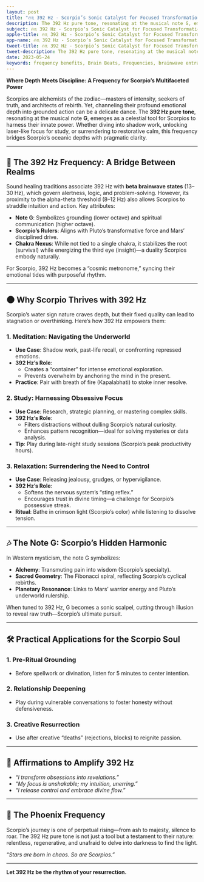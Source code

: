 ```yaml
---
layout: post
title: "🔥♏ 392 Hz - Scorpio’s Sonic Catalyst for Focused Transformation"
description: The 392 Hz pure tone, resonating at the musical note G, emerges as a celestial tool for Scorpios to harness their innate power.  
subject: 🔥♏ 392 Hz - Scorpio’s Sonic Catalyst for Focused Transformation
apple-title: 🔥♏ 392 Hz - Scorpio’s Sonic Catalyst for Focused Transformation
app-name: 🔥♏ 392 Hz - Scorpio’s Sonic Catalyst for Focused Transformation
tweet-title: 🔥♏ 392 Hz - Scorpio’s Sonic Catalyst for Focused Transformation
tweet-description: The 392 Hz pure tone, resonating at the musical note G, emerges as a celestial tool for Scorpios to harness their innate power.
date: 2023-05-24
keywords: frequency benefits, Brain Beats, Frequencies, brainwave entrainment, sound therapy, pure tone, 392 Hz, pure tones, scorpio, Anxiety, earth chakra, astrology, horoscope
---        
```


**Where Depth Meets Discipline: A Frequency for Scorpio’s Multifaceted Power**  

Scorpios are alchemists of the zodiac—masters of intensity, seekers of truth, and architects of rebirth. Yet, channeling their profound emotional depth into grounded action can be a delicate dance. The **392 Hz pure tone**, resonating at the musical note **G**, emerges as a celestial tool for Scorpios to harness their innate power. Whether diving into shadow work, unlocking laser-like focus for study, or surrendering to restorative calm, this frequency bridges Scorpio’s oceanic depths with pragmatic clarity.  

---

## 🎵 **The 392 Hz Frequency: A Bridge Between Realms**  
Sound healing traditions associate 392 Hz with **beta brainwave states** (13–30 Hz), which govern alertness, logic, and problem-solving. However, its proximity to the alpha-theta threshold (8–12 Hz) also allows Scorpios to straddle intuition and action. Key attributes:  
- **Note G**: Symbolizes grounding (lower octave) and spiritual communication (higher octave).  
- **Scorpio’s Rulers**: Aligns with Pluto’s transformative force and Mars’ disciplined drive.  
- **Chakra Nexus**: While not tied to a single chakra, it stabilizes the root (survival) while energizing the third eye (insight)—a duality Scorpios embody naturally.  

For Scorpio, 392 Hz becomes a “cosmic metronome,” syncing their emotional tides with purposeful rhythm.  

---

## 🌑 **Why Scorpio Thrives with 392 Hz**  
Scorpio’s water sign nature craves depth, but their fixed quality can lead to stagnation or overthinking. Here’s how 392 Hz empowers them:  

### **1. Meditation: Navigating the Underworld**  
- **Use Case**: Shadow work, past-life recall, or confronting repressed emotions.  
- **392 Hz’s Role**:  
  - Creates a “container” for intense emotional exploration.  
  - Prevents overwhelm by anchoring the mind in the present.  
- **Practice**: Pair with breath of fire (Kapalabhati) to stoke inner resolve.  

### **2. Study: Harnessing Obsessive Focus**  
- **Use Case**: Research, strategic planning, or mastering complex skills.  
- **392 Hz’s Role**:  
  - Filters distractions without dulling Scorpio’s natural curiosity.  
  - Enhances pattern recognition—ideal for solving mysteries or data analysis.  
- **Tip**: Play during late-night study sessions (Scorpio’s peak productivity hours).  

### **3. Relaxation: Surrendering the Need to Control**  
- **Use Case**: Releasing jealousy, grudges, or hypervigilance.  
- **392 Hz’s Role**:  
  - Softens the nervous system’s “sting reflex.”  
  - Encourages trust in divine timing—a challenge for Scorpio’s possessive streak.  
- **Ritual**: Bathe in crimson light (Scorpio’s color) while listening to dissolve tension.  

---

## 🎶 **The Note G: Scorpio’s Hidden Harmonic**  
In Western mysticism, the note G symbolizes:  
- **Alchemy**: Transmuting pain into wisdom (Scorpio’s specialty).  
- **Sacred Geometry**: The Fibonacci spiral, reflecting Scorpio’s cyclical rebirths.  
- **Planetary Resonance**: Links to Mars’ warrior energy and Pluto’s underworld rulership.  

When tuned to 392 Hz, G becomes a sonic scalpel, cutting through illusion to reveal raw truth—Scorpio’s ultimate pursuit.  

---

## 🛠️ **Practical Applications for the Scorpio Soul**  

### **1. Pre-Ritual Grounding**  
- Before spellwork or divination, listen for 5 minutes to center intention.  

### **2. Relationship Deepening**  
- Play during vulnerable conversations to foster honesty without defensiveness.  

### **3. Creative Resurrection**  
- Use after creative “deaths” (rejections, blocks) to reignite passion.  

---

## 🌟 **Affirmations to Amplify 392 Hz**  
- *“I transform obsessions into revelations.”*  
- *“My focus is unshakable; my intuition, unerring.”*  
- *“I release control and embrace divine flow.”*  

---

## 🔮 **The Phoenix Frequency**  
Scorpio’s journey is one of perpetual rising—from ash to majesty, silence to roar. The 392 Hz pure tone is not just a tool but a testament to their nature: relentless, regenerative, and unafraid to delve into darkness to find the light.  

*“Stars are born in chaos. So are Scorpios.”*  

---  
**Let 392 Hz be the rhythm of your resurrection.**  